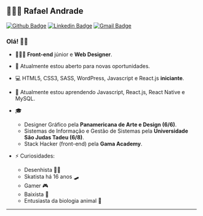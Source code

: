 ## 👨🏻‍💻 Rafael Andrade

[![Github Badge](https://img.shields.io/badge/-Github-000?style=flat-square&logo=Github&logoColor=white&link=https://github.com/andradexrafael)](https://github.com/andradexrafael)
[![Linkedin Badge](https://img.shields.io/badge/-LinkedIn-blue?style=flat-square&logo=Linkedin&logoColor=white&link=https://www.linkedin.com/in/andrade-s-rafael/)](https://www.linkedin.com/in/andrade-s-rafael/)
[![Gmail Badge](https://img.shields.io/badge/-Gmail-c14438?style=flat-square&logo=Gmail&logoColor=white&link=mailto:rafaelhsbandrade@gmail.com)](mailto:rafaelhsbandrade@gmail.com)

### Olá! 👋🏻

- 👨🏻‍💻 **Front-end** júnior e **Web Designer**.
- 🔭 Atualmente estou aberto para novas oportunidades.
- 💻 HTML5, CSS3, SASS, WordPress, Javascript e React.js **iniciante**.
- 🌱 Atualmente estou aprendendo Javascript, React.js, React Native e MySQL.
- 🎓 
  - Designer Gráfico pela **Panamericana de Arte e Design (6/6)**.
  - Sistemas de Informação e Gestão de Sistemas pela **Universidade São Judas Tadeu (6/8)**.
  - Stack Hacker (front-end) pela **Gama Academy**.  

- ⚡ Curiosidades: 
  - Desenhista 👨‍🎨 
  - Skatista há 16 anos 🛹
  - Gamer 🎮
  - Baixista 🎸
  - Entusiasta da biologia animal 🦏

---
